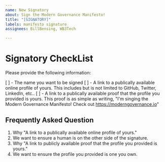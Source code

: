 ```yaml
---
name: New Signatory
about: Sign the Modern Governance Manifesto!
title: "[SIGNATORY]"
labels: manifesto signature
assignees: BillBensing, WB3Tech

---
```


# Signatory CheckList

Please provide the following information:

[ ] - The name you want to be signed
[ ] - A link to a publically available online profile of yours. This includes but is not limited to GitHub, Twitter, LinkedIn, etc..
[ ] - A link to a publically available proof that the profile you provided is yours. This proof is as simple as writing, "I'm singing the Modern Governance Manifesto! Check out https://moderngovernance.io"


## Frequently Asked Question

1) Why "A link to a publically available online profile of yours."
  1) We want to ensure a human is on the other side of the signature.
1) Why "A link to publicly available proof that the profile you provided is yours."
  1) We want to ensure the profile you provided is one you own.
